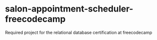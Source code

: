 # salon-appointment-scheduler-freecodecamp

Required project for the relational database certification at freecodecamp
